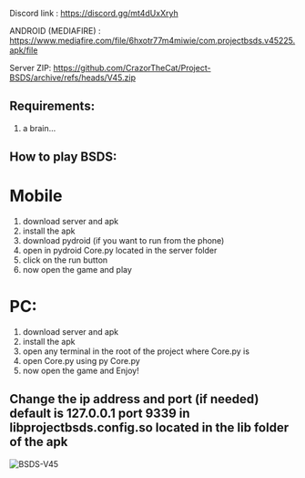 Discord link : https://discord.gg/mt4dUxXryh

ANDROID (MEDIAFIRE) : https://www.mediafire.com/file/6hxotr77m4miwie/com.projectbsds.v45225.apk/file

Server ZIP: https://github.com/CrazorTheCat/Project-BSDS/archive/refs/heads/V45.zip

## Requirements: ##
1. a brain...

## How to play BSDS: ##

# Mobile #
1. download server and apk
2. install the apk
3. download pydroid (if you want to run from the phone)
4. open in pydroid Core.py located in the server folder
5. click on the run button
6. now open the game and play

# PC: #
1. download server and apk
2. install the apk
3. open any terminal in the root of the project where Core.py is
4. open Core.py using py Core.py 
5. now open the game and Enjoy!

## Change the ip address and port (if needed) default is 127.0.0.1 port 9339 in libprojectbsds.config.so located in the lib folder of the apk ##

![BSDS-V45](https://github.com/user-attachments/assets/95f2a049-6c9c-4651-9812-9901040028f2)

